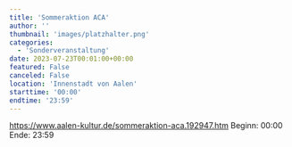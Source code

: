 ```yaml
---
title: 'Sommeraktion ACA'
author: ''
thumbnail: 'images/platzhalter.png'
categories:
  - 'Sonderveranstaltung'
date: 2023-07-23T00:01:00+00:00
featured: False
canceled: False
location: 'Innenstadt von Aalen'
starttime: '00:00'
endtime: '23:59'
---
```

https://www.aalen-kultur.de/sommeraktion-aca.192947.htm
Beginn: 00:00
 Ende: 23:59